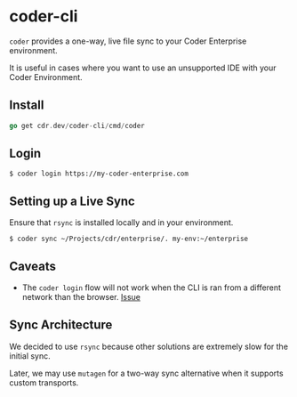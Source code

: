 # coder-cli

`coder` provides a one-way, live file sync to your Coder Enterprise environment.

It is useful in cases where you want to use an unsupported IDE with your Coder
Environment.

## Install

```go
go get cdr.dev/coder-cli/cmd/coder
```

## Login
```shell script
$ coder login https://my-coder-enterprise.com
```

## Setting up a Live Sync

Ensure that `rsync` is installed locally and in your environment.

``
$ coder sync ~/Projects/cdr/enterprise/. my-env:~/enterprise
``

## Caveats

- The `coder login` flow will not work when the CLI is ran from a different network
than the browser. [Issue](https://github.com/cdr/coder-cli/issues/1)

## Sync Architecture

We decided to use `rsync` because other solutions are extremely slow for the initial
sync.

Later, we may use `mutagen` for a two-way sync alternative when
it supports custom transports.

